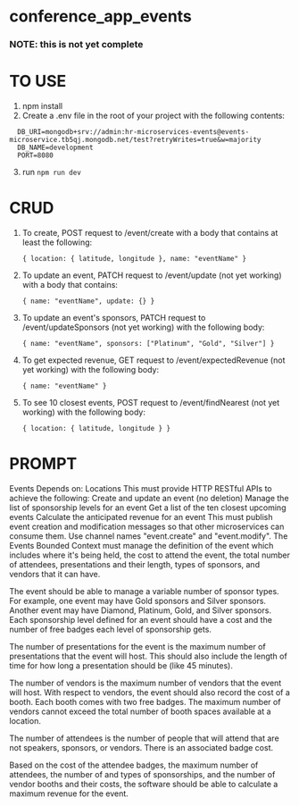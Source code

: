 # conference_app_events


### NOTE: this is not yet complete

# TO USE
1. npm install
2. Create a .env file in the root of your project with the following contents:
```
  DB_URI=mongodb+srv://admin:hr-microservices-events@events-microservice.tb5qj.mongodb.net/test?retryWrites=true&w=majority
  DB_NAME=development
  PORT=8080
```

3. run ```npm run dev```


# CRUD
1. To create, POST request to /event/create with a body that contains at least the following:

    ```{ location: { latitude, longitude }, name: "eventName" }```

1. To update an event, PATCH request to /event/update (not yet working) with a body that contains:

    ```{ name: "eventName", update: {} }```

2. To update an event's sponsors, PATCH request to /event/updateSponsors (not yet working) with the following body:

    ```{ name: "eventName", sponsors: ["Platinum", "Gold", "Silver"] }```

3. To get expected revenue, GET request to /event/expectedRevenue (not yet working) with the following body:

    ```{ name: "eventName" }```

4. To see 10 closest events, POST request to /event/findNearest (not yet working) with the following body:

    ```{ location: { latitude, longitude } }```


# PROMPT
Events
Depends on: Locations
This must provide HTTP RESTful APIs to achieve the following:
Create and update an event (no deletion)
Manage the list of sponsorship levels for an event
Get a list of the ten closest upcoming events
Calculate the anticipated revenue for an event
This must publish event creation and modification messages so that other microservices can consume them. Use channel names "event.create" and "event.modify".
The Events Bounded Context must manage the definition of the event which includes where it's being held, the cost to attend the event, the total number of attendees, presentations and their length, types of sponsors, and vendors that it can have.

The event should be able to manage a variable number of sponsor types. For example, one event may have Gold sponsors and Silver sponsors. Another event may have Diamond, Platinum, Gold, and Silver sponsors. Each sponsorship level defined for an event should have a cost and the number of free badges each level of sponsorship gets.

The number of presentations for the event is the maximum number of presentations that the event will host. This should also include the length of time for how long a presentation should be (like 45 minutes).

The number of vendors is the maximum number of vendors that the event will host. With respect to vendors, the event should also record the cost of a booth. Each booth comes with two free badges. The maximum number of vendors cannot exceed the total number of booth spaces available at a location.

The number of attendees is the number of people that will attend that are not speakers, sponsors, or vendors. There is an associated badge cost.

Based on the cost of the attendee badges, the maximum number of attendees, the number of and types of sponsorships, and the number of vendor booths and their costs, the software should be able to calculate a maximum revenue for the event.